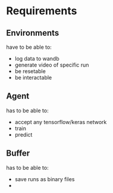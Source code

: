 # Requirements 
## Environments
have to be able to:
- log data to wandb
- generate video of specific run
- be resetable
- be interactable

## Agent
has to be able to:
- accept any tensorflow/keras network
- train
- predict

## Buffer
has to be able to:
- save runs as binary files
- 